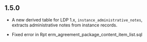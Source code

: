 ## 1.5.0

* A new derived table for LDP 1.x, `instance_administrative_notes`,
  extracts administrative notes from instance records.

* Fixed error in Rpt erm_agreement_package_content_item_list.sql
